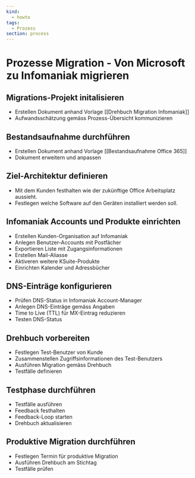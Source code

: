 ```yaml
---
kind:
  - howto
tags:
  - Prozess
section: process
---
```

# Prozesse Migration - Von Microsoft zu Infomaniak migrieren

## Migrations-Projekt initalisieren

* Erstellen Dokument anhand Vorlage [[Drehbuch Migration Infomaniak]]
* Aufwandsschätzung gemäss Prozess-Übersicht kommunizieren

## Bestandsaufnahme durchführen

* Erstellen Dokument anhand Vorlage [[Bestandsaufnahme Office 365]]
* Dokument erweitern und anpassen

## Ziel-Architektur definieren

* Mit dem Kunden festhalten wie der zukünftige Office Arbeitsplatz aussieht.
* Festlegen welche Software auf den Geräten installiert werden soll.

## Infomaniak Accounts und Produkte einrichten

* Erstellen Kunden-Organisation auf Infomaniak
* Anlegen Benutzer-Accounts mit Postfächer
* Exportieren Liste mit Zugangsinformationen
* Erstellen Mail-Aliasse
* Aktiveren weitere KSuite-Produkte
* Einrichten Kalender und Adressbücher

## DNS-Einträge konfigurieren

* Prüfen DNS-Status in Infomaniak Account-Manager
* Anlegen DNS-Einträge gemäss Angaben
* Time to Live (TTL) für MX-Eintrag reduzieren
* Testen DNS-Status

## Drehbuch vorbereiten

* Festlegen Test-Benutzer von Kunde
* Zusammenstellen Zugriffsinformationen des Test-Benutzers
* Ausführen Migration gemäss Drehbuch
* Testfälle definieren

## Testphase durchführen

* Testfälle ausführen
* Feedback festhalten
* Feedback-Loop starten
* Drehbuch aktualisieren

## Produktive Migration durchführen

* Festlegen Termin für produktive Migration
* Ausführen Drehbuch am Stichtag
* Testfälle prüfen